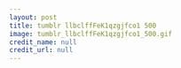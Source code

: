 ```yaml
---
layout: post
title: tumblr llbclffFeK1qzgjfco1 500
image: tumblr_llbclffFeK1qzgjfco1_500.gif
credit_name: null 
credit_url: null
---
```


